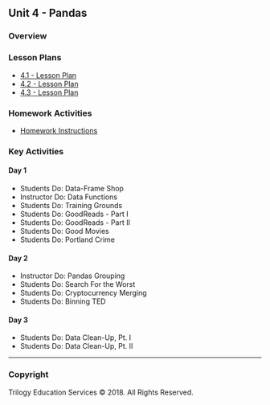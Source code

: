 ## Unit 4 - Pandas

### Overview

### Lesson Plans

* [4.1 - Lesson Plan](1/LessonPlan.md)
* [4.2 - Lesson Plan](2/LessonPlan.md)
* [4.3 - Lesson Plan](3/LessonPlan.md)

### Homework Activities

* [Homework Instructions](../../02-Homework/04-Numpy-Pandas/Instructions/README.md)

### Key Activities

#### Day 1

* Students Do: Data-Frame Shop
* Instructor Do: Data Functions
* Students Do: Training Grounds
* Students Do: GoodReads - Part I
* Students Do: GoodReads - Part II
* Students Do: Good Movies
* Students Do: Portland Crime

#### Day 2

* Instructor Do: Pandas Grouping
* Students Do: Search For the Worst
* Students Do: Cryptocurrency Merging
* Students Do: Binning TED

#### Day 3

* Students Do: Data Clean-Up, Pt. I
* Students Do: Data Clean-Up, Pt. II

- - -

### Copyright

Trilogy Education Services © 2018. All Rights Reserved.
